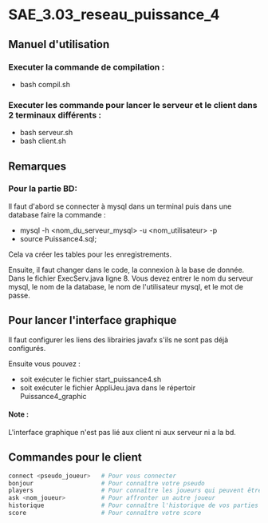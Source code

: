 # SAE_3.03_reseau_puissance_4

## Manuel d'utilisation

### Executer la commande de compilation :
- bash compil.sh

### Executer les commande pour lancer le serveur et le client dans 2 terminaux différents :
- bash serveur.sh
- bash client.sh

## Remarques
### Pour la partie BD:
Il faut d'abord se connecter à mysql dans un terminal puis dans une database faire la commande :
- mysql -h <nom_du_serveur_mysql> -u <nom_utilisateur> -p
- source Puissance4.sql;

Cela va créer les tables pour les enregistrements.

Ensuite, il faut changer dans le code, la connexion à la base de donnée. Dans le fichier ExecServ.java ligne 8. Vous devez entrer le nom du serveur mysql, le nom de la database, le nom de l'utilisateur mysql, et le mot de passe.

## Pour lancer l'interface graphique
Il faut configurer les liens des librairies javafx s'ils ne sont pas déjà configurés.

Ensuite vous pouvez :
- soit exécuter le fichier start_puissance4.sh
- soit exécuter le fichier AppliJeu.java dans le répertoir Puissance4_graphic

#### Note :
L'interface graphique n'est pas lié aux client ni aux serveur ni a la bd.

## Commandes pour le client

``` bash
connect <pseudo_joueur>   # Pour vous connecter
bonjour                   # Pour connaître votre pseudo
players                   # Pour connaître les joueurs qui peuvent être défiés
ask <nom_joueur>          # Pour affronter un autre joueur
historique                # Pour connaître l'historique de vos parties
score                     # Pour connaître votre score
